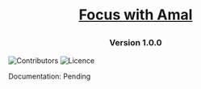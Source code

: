
 # <p align="center">  [Focus with Amal](https://focuswithamal.netlify.app/) </p>


### <p align="center"> Version 1.0.0 </p>

 ![Contributors](https://img.shields.io/github/contributors/amalmajeed/focuswithamal?style=plastic) ![Licence](https://img.shields.io/github/license/amalmajeed/focuswithamal)


<p align="center">

Documentation: Pending
  
  </p>


